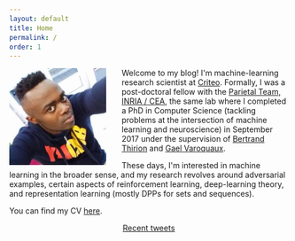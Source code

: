 ```yaml
---
layout: default
title: Home
permalink: /
order: 1
---
```

<img style="float: left; margin-right: 2em;" width="175px" src="/assets/photo.jpg" />

<p>
Welcome to my blog! I'm machine-learning research scientist at <a href="https://www.criteo.com">Criteo</a>. Formally, I was a
post-doctoral fellow with the
<a href="https://team.inria.fr/parietal/"> Parietal Team, INRIA / CEA</a>, the same lab where I completed
a PhD in Computer Science (tackling problems at the intersection of machine learning and neuroscience)
in September 2017 under the supervision of
<a href="https://team.inria.fr/parietal/bertrand-thirions-page/">Bertrand Thirion</a> and
<a href="http://gael-varoquaux.info/">Gael Varoquaux</a>.

These days, I'm interested in machine learning in the broader sense, and my research revolves around adversarial examples, certain aspects of reinforcement learning, deep-learning theory, and representation learning (mostly DPPs for sets and sequences).

</p>
<p>
You can find my CV <a href="https://drive.google.com/file/d/0B-njZxsmwjYNRExmaFJxU3J6aEU/view?usp=sharing">here</a>.
</p>

<div style='text-align: center'>
<a class="twitter-timeline" data-height="400" data-width="400"
data-chrome="noscrollbar nofooter"
 href="https://twitter.com/dohmatobelvis">Recent tweets</a></div>
 <script async src="//platform.twitter.com/widgets.js" charset="utf-8"></script>
